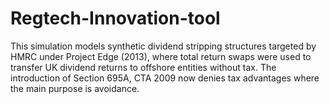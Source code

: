 # Regtech-Innovation-tool
This simulation models synthetic dividend stripping structures targeted by HMRC under Project Edge (2013), where total return swaps were used to transfer UK dividend returns to offshore entities without tax. The introduction of Section 695A, CTA 2009 now denies tax advantages where the main purpose is avoidance. 
